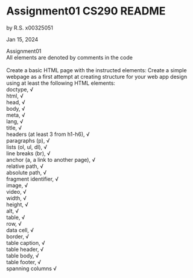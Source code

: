 # Assignment01 CS290 README  
by R.S. x00325051

Jan 15, 2024  

Assignment01  
All elements are denoted by comments in the code  
&nbsp;  
Create a basic HTML page with the instructed elements:
Create a simple webpage as a first attempt at creating structure for your web 
app design using at least the following HTML elements:  
  doctype,    √  
  html,       √  
  head,       √  
  body,       √  
  meta,       √  
  lang,       √  
  title,      √  
  headers (at least 3 from h1-h6),      √  
  paragraphs (p),                       √  
  lists (ol, ul, dl),                   √  
  line breaks (br),                     √  
  anchor (a, a link to another page),   √  
  relative path,                        √  
  absolute path,                        √  
  fragment identifier,                  √  
  image,                 √  
  video,                 √  
  width,                 √  
  height,                √  
  alt,                   √  
  table,                 √  
  row,                   √  
  data cell,             √  
  border,                √  
  table caption,         √  
  table header,          √  
  table body,            √  
  table footer,          √  
  spanning columns       √  


&nbsp;  
&nbsp;  
&nbsp;  
&nbsp;  
&nbsp;  
----------------------------------

